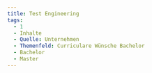 ```yaml
---
title: Test Engineering
tags:
  - 1
  - Inhalte
  - Quelle: Unternehmen
  - Themenfeld: Curriculare Wünsche Bachelor
  - Bachelor
  - Master
---
```

